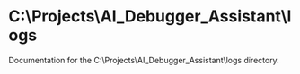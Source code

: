 # C:\Projects\AI_Debugger_Assistant\logs
Documentation for the C:\Projects\AI_Debugger_Assistant\logs directory.

